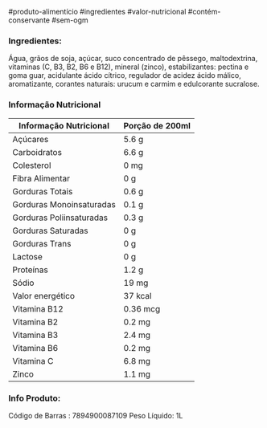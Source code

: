#produto-alimentício #ingredientes #valor-nutricional #contém-conservante  #sem-ogm

### Ingredientes:
Água, grãos de soja, açúcar, suco concentrado de pêssego, maltodextrina, vitaminas (C, B3, B2, B6 e B12), mineral (zinco), estabilizantes: pectina e goma guar, acidulante ácido cítrico, regulador de acidez ácido málico, aromatizante, corantes naturais: urucum e carmim e edulcorante sucralose.
  
### Informação Nutricional  
| Informação Nutricional   | Porção de 200ml  |  
|--------------------------|------------------|  
| Açúcares                 | 5.6 g            |  
| Carboidratos             | 6.6 g            |  
| Colesterol               | 0 mg             |  
| Fibra Alimentar          | 0 g              |  
| Gorduras Totais          | 0.6 g            |  
| Gorduras Monoinsaturadas | 0.1 g            |  
| Gorduras Poliinsaturadas | 0.3 g            |  
| Gorduras Saturadas       | 0 g              |  
| Gorduras Trans           | 0 g              |  
| Lactose                  | 0 g              |  
| Proteínas                | 1.2 g            |  
| Sódio                    | 19 mg            |  
| Valor energético         | 37 kcal          |  
| Vitamina B12             | 0.36 mcg         |  
| Vitamina B2              | 0.2 mg           |  
| Vitamina B3              | 2.4 mg           |  
| Vitamina B6              | 0.2 mg           |  
| Vitamina C               | 6.8 mg           |  
| Zinco                    | 1.1 mg           |
  
### Info Produto:
Código de Barras : 7894900087109
Peso Líquido: 1L

